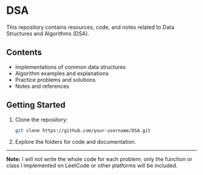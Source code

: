 # DSA

This repository contains resources, code, and notes related to Data Structures and Algorithms (DSA).

## Contents

- Implementations of common data structures
- Algorithm examples and explanations
- Practice problems and solutions
- Notes and references

## Getting Started

1. Clone the repository:
    ```bash
    git clone https://github.com/your-username/DSA.git
    ```
2. Explore the folders for code and documentation.

---

**Note:** I will not write the whole code for each problem; only the function or class I implemented on LeetCode or other platforms will be included.